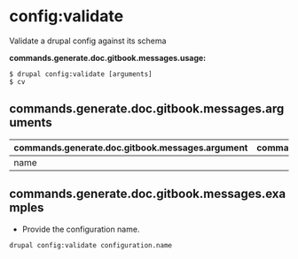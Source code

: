 # config:validate
Validate a drupal config against its schema

**commands.generate.doc.gitbook.messages.usage:**
```
$ drupal config:validate [arguments]
$ cv
```

## commands.generate.doc.gitbook.messages.arguments
commands.generate.doc.gitbook.messages.argument | commands.generate.doc.gitbook.messages.details
---------|-------------
name | 

## commands.generate.doc.gitbook.messages.examples
* Provide the configuration name.
```
drupal config:validate configuration.name
```
